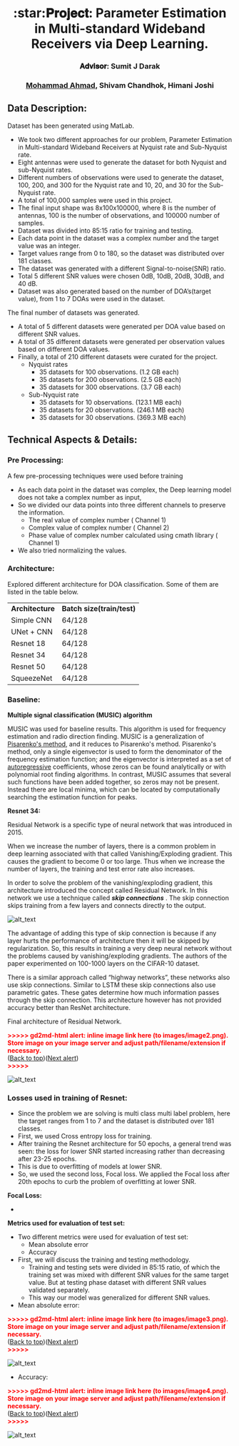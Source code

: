 <p style="text-align: center;"></p>
<span align="center"> <h1> :star:𝐏𝐫𝐨𝐣𝐞𝐜𝐭: Parameter Estimation in Multi-standard Wideband Receivers via Deep Learning. </h1> </span>
<p style="text-align: center;"></p>
<span align="center"> <h3> 𝐀𝐝𝐯𝐢𝐬𝐨𝐫: Sumit J Darak</h3> </span>
<p style="text-align: center;"></p>
<span align="center"> <h3> <a href="https://www.linkedin.com/in/mohdahmad242/">Mohammad Ahmad</a>, Shivam Chandhok, Himani Joshi</h3> </span>


## Data Description:

Dataset has been generated using MatLab. 



* We took two different approaches for our problem, Parameter Estimation in Multi-standard Wideband Receivers at Nyquist rate and Sub-Nyquist rate.
* Eight antennas were used to generate the dataset for both Nyquist and sub-Nyquist rates.
* Different numbers of observations were used to generate the dataset, 100, 200, and 300 for the Nyquist rate and 10, 20, and 30 for the Sub-Nyquist rate.
* A total of 100,000 samples were used in this project.
* The final input shape was 8x100x100000, where 8 is the number of antennas, 100 is the number of observations, and 100000 number of samples.
* Dataset was divided into 85:15 ratio for training and testing.
* Each data point in the dataset was a complex number and the target value was an integer.
* Target values range from 0 to 180, so the dataset was distributed over 181 classes.
* The dataset was generated with a different Signal-to-noise(SNR) ratio.
* Total 5 different SNR values were chosen 0dB, 10dB, 20dB, 30dB, and 40 dB.
* Dataset was also generated based on the number of DOA’s(target value), from 1 to 7 DOAs were used in the dataset.

The final number of datasets was generated.

* A total of 5 different datasets were generated per DOA value based on different SNR values.
* A total of 35 different datasets were generated per observation values based on different DOA values.
* Finally, a total of 210 different datasets were curated for the project.
    * Nyquist rates
        * 35 datasets for 100 observations. (1.2 GB each)
        * 35 datasets for 200 observations. (2.5 GB each)
        * 35 datasets for 300 observations. (3.7 GB each)
    * Sub-Nyquist rate
        * 35 datasets for 10 observations. (123.1 MB each)
        * 35 datasets for 20 observations. (246.1 MB each)
        * 35 datasets for 30 observations. (369.3 MB each)


## Technical Aspects & Details:


### Pre Processing:

A few pre-processing techniques were used before training



* As each data point in the dataset was complex, the Deep learning model does not take a complex number as input, 
* So we divided our data points into three different channels to preserve the information.
    * The real value of complex number ( Channel 1)
    * Complex value of complex number ( Channel 2)
    * Phase value of complex number calculated using cmath library ( Channel 1) 
* We also tried normalizing the values.


### Architecture: 

Explored different architecture for DOA classification. Some of them are listed in the table below. 


<table>
  <tr>
   <td><strong>Architecture</strong>
   </td>
   <td><strong>Batch size(train/test)</strong>
   </td>
  </tr>
  <tr>
   <td>Simple CNN
   </td>
   <td>64/128
   </td>
  </tr>
  <tr>
   <td>UNet + CNN 
   </td>
   <td>64/128
   </td>
  </tr>
  <tr>
   <td>Resnet 18
   </td>
   <td>64/128
   </td>
  </tr>
  <tr>
   <td>Resnet 34
   </td>
   <td>64/128
   </td>
  </tr>
  <tr>
   <td>Resnet 50
   </td>
   <td>64/128
   </td>
  </tr>
  <tr>
   <td>SqueezeNet
   </td>
   <td>64/128
   </td>
  </tr>
</table>



### Baseline:

**Multiple signal classification (MUSIC) algorithm**

MUSIC was used for baseline results. This algorithm is used for frequency estimation and radio direction finding. MUSIC is a generalization of [Pisarenko's method](https://en.wikipedia.org/wiki/Pisarenko_harmonic_decomposition), and it reduces to Pisarenko's method. Pisarenko's method, only a single eigenvector is used to form the denominator of the frequency estimation function; and the eigenvector is interpreted as a set of [autoregressive](https://en.wikipedia.org/wiki/Autoregressive_model) coefficients, whose zeros can be found analytically or with polynomial root finding algorithms. In contrast, MUSIC assumes that several such functions have been added together, so zeros may not be present. Instead there are local minima, which can be located by computationally searching the estimation function for peaks.

**Resnet 34:**

Residual Network is a specific type of neural network that was introduced in 2015.

When we increase the number of layers, there is a common problem in deep learning associated with that called Vanishing/Exploding gradient. This causes the gradient to become 0 or too large. Thus when we increase the number of layers, the training and test error rate also increases. 

In order to solve the problem of the vanishing/exploding gradient, this architecture introduced the concept called Residual Network. In this network we use a technique called **_skip connections_** . The skip connection skips training from a few layers and connects directly to the output.



![alt_text](images/skip_connection.png "image_tooltip")


The advantage of adding this type of skip connection is because if any layer hurts the performance of architecture then it will be skipped by regularization. So, this results in training a very deep neural network without the problems caused by vanishing/exploding gradients.  The authors of the paper experimented on 100-1000 layers on the CIFAR-10 dataset.

There is a similar approach called “highway networks”, these networks also use skip connections. Similar to LSTM these skip connections also use parametric gates. These gates determine how much information passes through the skip connection. This architecture however  has not provided accuracy better than ResNet architecture.

Final architecture of Residual Network.



<p id="gdcalert2" ><span style="color: red; font-weight: bold">>>>>>  gd2md-html alert: inline image link here (to images/image2.png). Store image on your image server and adjust path/filename/extension if necessary. </span><br>(<a href="#">Back to top</a>)(<a href="#gdcalert3">Next alert</a>)<br><span style="color: red; font-weight: bold">>>>>> </span></p>


![alt_text](images/image2.png "image_tooltip")



### **Losses used in training of Resnet:**



* Since the problem we are solving is multi class multi label problem, here the target ranges from 1 to 7 and the dataset is distributed over 181 classes.
* First, we used Cross entropy loss for training.
* After training the Resnet architecture for 50 epochs, a general trend was seen: the loss for lower SNR started increasing rather than decreasing after 23-25 epochs.
* This is due to overfitting of models at lower SNR.
* So, we used the second loss, Focal loss. We applied the Focal loss after 20th epochs to curb the problem of overfitting at lower SNR.

**Focal Loss:**



* 

**Metrics used for evaluation of test set:**



* Two different metrics were used for evaluation of test set:
    * Mean absolute error
    * Accuracy
* First, we will discuss the training and testing methodology.
    * Training and testing sets were divided in 85:15 ratio, of which the training set was mixed with different SNR values for the same target value. But at testing phase dataset with different SNR values validated separately.
    * This way our model was generalized for different SNR values. 
* Mean absolute error: 

        

<p id="gdcalert3" ><span style="color: red; font-weight: bold">>>>>>  gd2md-html alert: inline image link here (to images/image3.png). Store image on your image server and adjust path/filename/extension if necessary. </span><br>(<a href="#">Back to top</a>)(<a href="#gdcalert4">Next alert</a>)<br><span style="color: red; font-weight: bold">>>>>> </span></p>


![alt_text](images/image3.png "image_tooltip")


* Accuracy:

    	

<p id="gdcalert4" ><span style="color: red; font-weight: bold">>>>>>  gd2md-html alert: inline image link here (to images/image4.png). Store image on your image server and adjust path/filename/extension if necessary. </span><br>(<a href="#">Back to top</a>)(<a href="#gdcalert5">Next alert</a>)<br><span style="color: red; font-weight: bold">>>>>> </span></p>


![alt_text](images/image4.png "image_tooltip")

